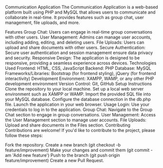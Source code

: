 Communication Application
The Communication Application is a web-based platform built using PHP and MySQL that allows users to communicate and collaborate in real-time. It provides features such as group chat, user management, file uploads, and more.

Features
Group Chat: Users can engage in real-time group conversations with other users.
User Management: Admins can manage user accounts, including adding, editing, and deleting users.
File Uploads: Users can upload and share documents with other users.
Secure Authentication: Secure user authentication and session management ensure data privacy and security.
Responsive Design: The application is designed to be responsive, providing a seamless experience across devices.
Technologies Used
Frontend: HTML, CSS, JavaScript
Backend: PHP
Database: MySQL
Frameworks/Libraries: Bootstrap (for frontend styling), jQuery (for frontend interactivity)
Development Environment: XAMPP, WAMP, or any other PHP development environment
Version Control: Git, GitHub
Setup Instructions
Clone the repository to your local machine.
Set up a local web server environment such as XAMPP or WAMP.
Import the provided SQL file into your MySQL database.
Configure the database connection in the db.php file.
Launch the application in your web browser.
Usage
Login: Use your credentials to log in to the application.
Group Chat: Navigate to the Group Chat section to engage in group conversations.
User Management: Access the User Management section to manage user accounts.
File Uploads: Upload and share documents in the Files section.
Contributing
Contributions are welcome! If you'd like to contribute to the project, please follow these steps:

Fork the repository.
Create a new branch (git checkout -b feature/improvement)
Make your changes and commit them (git commit -am 'Add new feature')
Push to the branch (git push origin feature/improvement)
Create a new Pull Request.
